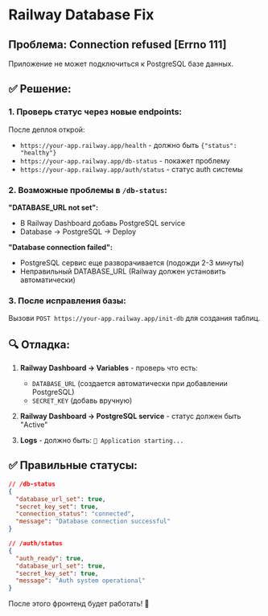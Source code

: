# Railway Database Fix

## Проблема: Connection refused [Errno 111]

Приложение не может подключиться к PostgreSQL базе данных.

## ✅ Решение:

### 1. Проверь статус через новые endpoints:

После деплоя открой:
- `https://your-app.railway.app/health` - должно быть `{"status": "healthy"}`  
- `https://your-app.railway.app/db-status` - покажет проблему
- `https://your-app.railway.app/auth/status` - статус auth системы

### 2. Возможные проблемы в `/db-status`:

**"DATABASE_URL not set":**
- В Railway Dashboard добавь PostgreSQL service
- Database → PostgreSQL → Deploy

**"Database connection failed":**
- PostgreSQL сервис еще разворачивается (подожди 2-3 минуты)
- Неправильный DATABASE_URL (Railway должен установить автоматически)

### 3. После исправления базы:

Вызови `POST https://your-app.railway.app/init-db` для создания таблиц.

## 🔍 Отладка:

1. **Railway Dashboard → Variables** - проверь что есть:
   - `DATABASE_URL` (создается автоматически при добавлении PostgreSQL)
   - `SECRET_KEY` (добавь вручную)

2. **Railway Dashboard → PostgreSQL service** - статус должен быть "Active"

3. **Logs** - должно быть: `🚀 Application starting...`

## ✅ Правильные статусы:

```json
// /db-status
{
  "database_url_set": true,
  "secret_key_set": true, 
  "connection_status": "connected",
  "message": "Database connection successful"
}

// /auth/status
{
  "auth_ready": true,
  "database_url_set": true,
  "secret_key_set": true,
  "message": "Auth system operational"
}
```

После этого фронтенд будет работать! 🎉 